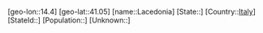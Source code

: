 ﻿---
location: [41.05,14.4]
type: City
tags:
- geo/City


SpocWebEntityId: 31777
isDeleted: false
confidential: public

---
[geo-lon::14.4]
[geo-lat::41.05]
[name::Lacedonia]
[State::]
[Country::[Italy](geo/Continent/Europe/Italy.md)]
[StateId::]
[Population::]
[Unknown::]

